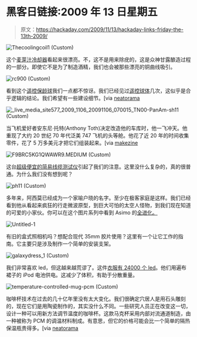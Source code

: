 # 黑客日链接:2009 年 13 日星期五

> 原文：<https://hackaday.com/2009/11/13/hackaday-links-friday-the-13th-2009/>

![Thecoolingcoil1 (Custom)](img/fb70033dc35492257293dc61a15af94e.png "Thecoolingcoil1 (Custom)")

这个[麦芽汁冷却器](http://blog.makezine.com/archive/2009/11/massive_wort_cooler.html)看起来很漂亮。不，这不是用来除疣的，这是众神甘露酿造过程的一部分。即使它不是为了制造酒精，我们也会被那些漂亮的铜曲线吸引。

![rc900 (Custom)](img/530f750a3720e8119acc4cb603e17491.png "rc900 (Custom)")

看到这个[遥控保龄球](http://www.popularmechanics.com/outdoors/sports/4336044.html)我们一点都不惊讶。我们已经见过[遥控球体](http://hackaday.com/2009/02/05/radio-controlled-sphere/)几次，这似乎是合乎逻辑的结论。我们希望有一些建设细节。[via [neatorama](http://www.neatorama.com/2009/11/09/remote-control-bowling-ball/)

![_live_media_site577_2009_1106_20091106_070015_TN00-PanAm-sh11 (Custom)](img/fb0de46301d812522a05100899ebe089.png "_live_media_site577_2009_1106_20091106_070015_TN00-PanAm-sh11 (Custom)")

当飞机爱好者安东尼·托特(Anthony Toth)决定改造他的车库时，他一飞冲天。他重现了大约 20 世纪 70 年代泛美 747 飞机的头等舱。他花了近 20 年的时间收集零件，花了 5 万多美元才把它们组装起来。[via [makezine](http://blog.makezine.com/archive/2009/11/full-scale_model_of_a_pan_am_airlin.html)

![F9BRC5KG1QWAWR9.MEDIUM (Custom)](img/62f12132eabc6039eeed7f1f311aead2.png "F9BRC5KG1QWAWR9.MEDIUM (Custom)")

这台[超级便宜的简易线缆测试仪](http://www.instructables.com/id/DIY-UltraCheap-RJ-45-UTP-Cable-Tester-Wall-Mounta/)引起了我们的注意。这里没什么复杂的，真的很普通。为什么我们没有想到呢？

![ph11 (Custom)](img/339b3304b3c7ced0b3813c55ed9aef6b.png "ph11 (Custom)")

多年来，阿西莫已经成为一个家喻户晓的名字。至少在极客家庭是这样。我们已经看到他从看起来疯狂的行走微波原型，到巨大可怕的太空人怪物，到我们现在知道的可爱的小家伙。你可以在这个图片系列中看到 Asimo 的[全进化。](http://www.botjunkie.com/2009/11/11/evolution-of-asimo/)

![Untitled-1](img/212a62d45de63c82095a16e7a80e01c3.png "Untitled-1")

有旧的盒式照相机吗？想配合现代 35mm 胶片使用？这里有一个让它工作的指南。它主要只是涉及制作一个简单的安装支架。

![galaxydress_1 (Custom)](img/a30e7a0180b42459f895954f9c41ba1f.png "galaxydress_1 (Custom)")

我们非常喜欢 led，但这越来越荒谬了。这件[衣服有 24000 个 led](http://www.wired.com/gadgetlab/2009/11/led-dress/)。他们用遍布裙子的 iPod 电池供电。这减少了体积，有助于分散重量。

![temperature-controlled-mug-pcm (Custom)](img/d54fa5fe6f1d1c9d0176266251ccdb60.png "temperature-controlled-mug-pcm (Custom)")

咖啡杯技术在过去的几十亿年里没有太大变化。我们很确定穴居人是用石头雕刻的，现在它们是用陶瓷制作的，其实没什么不同。一些研究人员正在改变这一切，设计一种可以用新方法调节温度的咖啡杯。这款马克杯采用内部对流通道制造，由一种被称为 PCM 的调温材料制成。有意思，但它的价格可能会比一个简单的隔热保温瓶贵得多。[via [neatorama](http://www.neatorama.com/2009/11/12/the-perfect-coffee/)
